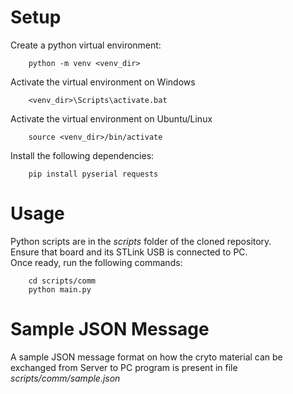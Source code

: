 # Setup

Create a python virtual environment:

        python -m venv <venv_dir>

Activate the virtual environment on Windows

        <venv_dir>\Scripts\activate.bat

Activate the virtual environment on Ubuntu/Linux

        source <venv_dir>/bin/activate

Install the following dependencies:

        pip install pyserial requests

# Usage

Python scripts are in the _scripts_ folder of the cloned repository.  
Ensure that board and its STLink USB is connected to PC.  
Once ready, run the following commands:

        cd scripts/comm
        python main.py

# Sample JSON Message

A sample JSON message format on how the cryto material can be exchanged from Server to
PC program is present in file _scripts/comm/sample.json_

